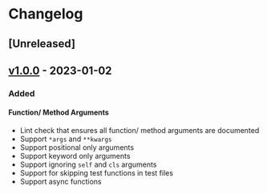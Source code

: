 # Changelog

## [Unreleased]

## [v1.0.0] - 2023-01-02

### Added

#### Function/ Method Arguments

- Lint check that ensures all function/ method arguments are documented
- Support `*args` and `**kwargs`
- Support positional only arguments
- Support keyword only arguments
- Support ignoring `self` and `cls` arguments
- Support for skipping test functions in test files
- Support async functions

[//]: # "Release links"
[v1.0.0]: https://github.com/jdkandersson/flake8-docstrings-complete/releases/v1.0.0
